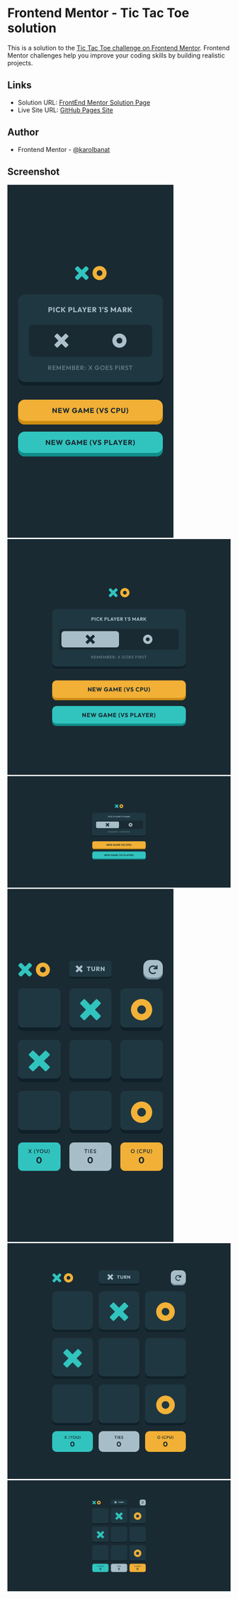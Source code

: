 # Frontend Mentor - Tic Tac Toe solution

This is a solution to the [Tic Tac Toe challenge on Frontend Mentor](https://www.frontendmentor.io/challenges/tic-tac-toe-game-Re7ZF_E2v). Frontend Mentor challenges help you improve your coding skills by building realistic projects.

## Links

- Solution URL: [FrontEnd Mentor Solution Page](https://your-solution-url.com)
- Live Site URL: [GitHub Pages Site](https://your-live-site-url.com)

## Author

- Frontend Mentor - [@karolbanat](https://www.frontendmentor.io/profile/karolbanat)

## Screenshot

![](./screenshots/menu-mobile.png)
![](./screenshots/menu-tablet.png)
![](./screenshots/menu-desktop.png)
![](./screenshots/game-mobile.png)
![](./screenshots/game-tablet.png)
![](./screenshots/game-desktop.png)
